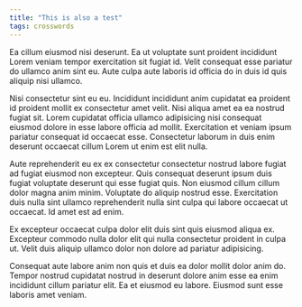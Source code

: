 ```yaml
---
title: "This is also a test"
tags: crosswords
---
```


Ea cillum eiusmod nisi deserunt. Ea ut voluptate sunt proident incididunt Lorem veniam tempor exercitation sit fugiat id. Velit consequat esse pariatur do ullamco anim sint eu. Aute culpa aute laboris id officia do in duis id quis aliquip nisi ullamco.

Nisi consectetur sint eu eu. Incididunt incididunt anim cupidatat ea proident id proident mollit ex consectetur amet velit. Nisi aliqua amet ea ea nostrud fugiat sit. Lorem cupidatat officia ullamco adipisicing nisi consequat eiusmod dolore in esse labore officia ad mollit. Exercitation et veniam ipsum pariatur consequat id occaecat esse. Consectetur laborum in duis enim deserunt occaecat cillum Lorem ut enim est elit nulla.

Aute reprehenderit eu ex ex consectetur consectetur nostrud labore fugiat ad fugiat eiusmod non excepteur. Quis consequat deserunt ipsum duis fugiat voluptate deserunt qui esse fugiat quis. Non eiusmod cillum cillum dolor magna anim minim. Voluptate do aliquip nostrud esse. Exercitation duis nulla sint ullamco reprehenderit nulla sint culpa qui labore occaecat ut occaecat. Id amet est ad enim.

Ex excepteur occaecat culpa dolor elit duis sint quis eiusmod aliqua ex. Excepteur commodo nulla dolor elit qui nulla consectetur proident in culpa ut. Velit duis aliquip ullamco dolor non dolore ad pariatur adipisicing.

Consequat aute labore anim non quis et duis ea dolor mollit dolor anim do. Tempor nostrud cupidatat nostrud in deserunt dolore anim esse ea enim incididunt cillum pariatur elit. Ea et eiusmod eu labore. Eiusmod sunt esse laboris amet veniam.